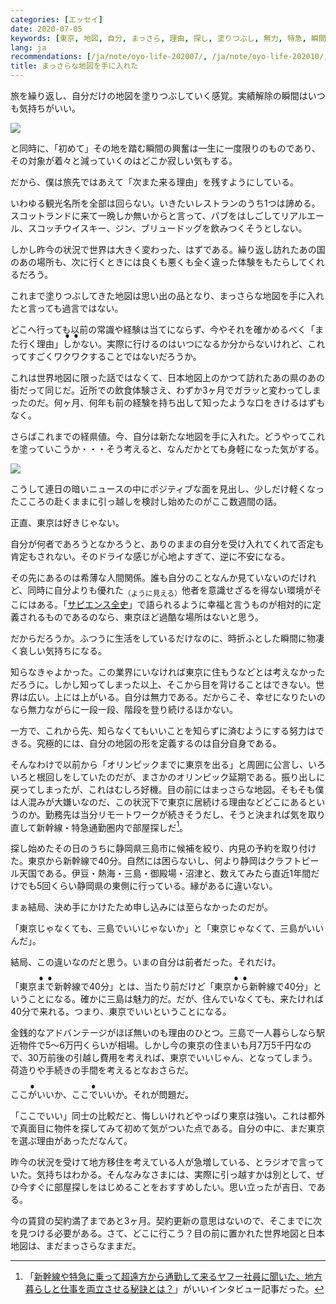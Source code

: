 ```yaml
---
categories: [エッセイ]
date: 2020-07-05
keywords: [東京, 地図, 自分, まっさら, 理由, 探し, 塗りつぶし, 無力, 特急, 瞬間]
lang: ja
recommendations: [/ja/note/oyo-life-202007/, /ja/note/oyo-life-202010/, /ja/note/relocating-to-canada/]
title: まっさらな地図を手に入れた
---
```


旅を繰り返し、自分だけの地図を塗りつぶしていく感覚。実績解除の瞬間はいつも気持ちがいい。

<a href="https://map1.maploco.com/visited-countries/mine.php?c1=m67kb7c2o0-b8jzv21btc-duvv051n9c-b33nps68e8-2rrwb9ks5c"><img src="https://map1.maploco.com/visited-countries/ml/m67kb7c2o0-b8jzv21btc-duvv051n9c-b33nps68e8-2rrwb9ks5c.gif" border=0></a>

と同時に、「初めて」その地を踏む瞬間の興奮は一生に一度限りのものであり、その対象が着々と減っていくのはどこか寂しい気もする。

だから、僕は旅先ではあえて「次また来る理由」を残すようにしている。

いわゆる観光名所を全部は回らない。いきたいレストランのうち1つは諦める。スコットランドに来て一晩しか無いからと言って、パブをはしごしてリアルエール、スコッチウイスキー、ジン、ブリュードッグを飲みつくそうとしない。

しかし昨今の状況で世界は大きく変わった、はずである。繰り返し訪れたあの国のあの場所も、次に行くときには良くも悪くも全く違った体験をもたらしてくれるだろう。

これまで塗りつぶしてきた地図は思い出の品となり、まっさらな地図を手に入れたと言っても過言ではない。

どこへ行っても以前の常識や経験は当てにならず、今やそれを確かめるべく「また行く理由」<ruby><rb>しか</rb><rp>（</rp><rt>&#x25CF;&#x25CF;</rt><rp>）</rp></ruby>ない。実際に行けるのはいつになるか分からないけれど、これってすごくワクワクすることではないだろうか。

これは世界地図に限った話ではなくて、日本地図上のかつて訪れたあの県のあの街だって同じだ。近所での飲食体験さえ、わずか3ヶ月でガラッと変わってしまったのだ。何ヶ月、何年も前の経験を持ち出して知ったような口をきけるはずもなく。

さらばこれまでの経県値。今、自分は新たな地図を手に入れた。どうやってこれを塗っていこうか・・・そう考えると、なんだかとても身軽になった気がする。

<a href="https://uub.jp/kkn/km_new.cgi?MAP=00444353444454444345344334424300133000041330044&CAT=%E7%94%9F%E6%B6%AF%E7%B5%8C%E7%9C%8C%E5%80%A4"><img src="/images/room-hunting-202006/japan-map.png"/></a>

こうして連日の暗いニュースの中にポジティブな面を見出し、少しだけ軽くなったこころの赴くままに引っ越しを検討し始めたのがここ数週間の話。

正直、東京は好きじゃない。

自分が何者であろうとなかろうと、ありのままの自分を受け入れてくれて否定も肯定もされない。そのドライな感じが心地よすぎて、逆に不安になる。

その先にあるのは希薄な人間関係。誰も自分のことなんか見ていないのだけれど、同時に自分よりも優れた<sub>（ように見える）</sub>他者を意識せざるを得ない環境がそこにはある。「[サピエンス全史](https://amzn.to/38A2WfO)」で語られるように幸福と言うものが相対的に定義されるものであるのなら、東京ほど過酷な場所はないと思う。

だからだろうか。ふつうに生活をしているだけなのに、時折ふとした瞬間に物凄く哀しい気持ちになる。

知らなきゃよかった。この業界にいなければ東京に住もうなどとは考えなかっただろうに。しかし知ってしまった以上、そこから目を背けることはできない。世界は広い。上には上がいる。自分は無力である。だからこそ、幸せになりたいのなら無力ながらに一段一段、階段を登り続けるほかない。

一方で、これから先、知らなくてもいいことを知らずに済むようにする努力はできる。究極的には、自分の地図の形を定義するのは自分自身である。

そんなわけで以前から「オリンピックまでに東京を出る」と周囲に公言し、いろいろと根回しをしていたのだが、まさかのオリンピック延期である。振り出しに戻ってしまったが、これはむしろ好機。目の前にはまっさらな地図。そもそも僕は人混みが大嫌いなのだ、この状況下で東京に居続ける理由などどこにあるというのか。勤務先は当分リモートワークが続きそうだし、そうと決まれば気を取り直して新幹線・特急通勤圏内で部屋探しだ[^1]。

探し始めたその日のうちに静岡県三島市に候補を絞り、内見の予約を取り付けた。東京から新幹線で40分。自然には困らないし、何より静岡はクラフトビール天国である。伊豆・熱海・三島・御殿場・沼津と、数えてみたら直近1年間だけでも5回くらい静岡県の東側に行っている。縁があるに違いない。

まぁ結局、決め手にかけたため申し込みには至らなかったのだが。

「東京じゃなくても、三島でいいじゃないか」と「東京じゃなくて、三島がいいんだ」。

結局、この違いなのだと思う。いまの自分は前者だった。それだけ。

「東京<ruby><rb>まで</rb><rp>（</rp><rt>&#x25CF;&#x25CF;</rt><rp>）</rp></ruby>新幹線で40分」とは、当たり前だけど「東京<ruby><rb>から</rb><rp>（</rp><rt>&#x25CF;&#x25CF;</rt><rp>）</rp></ruby>新幹線で40分」ということになる。確かに三島は魅力的だ。だが、住んでいなくても、来たければ40分で来れる。つまり、東京でいいということになる。

金銭的なアドバンテージがほぼ無いのも理由のひとつ。三島で一人暮らしなら駅近物件で5〜6万円くらいが相場。しかし今の東京の住まいも月7万5千円なので、30万前後の引越し費用を考えれば、東京でいいじゃん、となってしまう。荷造りや手続きの手間を考えるとなおさらだ。

ここ<ruby><rb>が</rb><rp>（</rp><rt>&#x25CF;</rt><rp>）</rp></ruby>いいか、ここ<ruby><rb>で</rb><rp>（</rp><rt>&#x25CF;</rt><rp>）</rp></ruby>いいか。それが問題だ。

「ここでいい」同士の比較だと、悔しいけれどやっぱり東京は強い。これは都外で真面目に物件を探してみて初めて気がついた点である。自分の中に、まだ東京を選ぶ理由があっただなんて。

昨今の状況を受けて地方移住を考えている人が急増している、とラジオで言っていた。気持ちはわかる。そんなみなさまには、実際に引っ越すかは別として、ぜひ今すぐに部屋探しをはじめることをおすすめしたい。思い立ったが吉日、である。

今の賃貸の契約満了まであと3ヶ月。契約更新の意思はないので、そこまでに次を見つける必要がある。さて、どこに行こう？目の前に置かれた世界地図と日本地図は、まだまっさらなままだ。

[^1]: 「[新幹線や特急に乗って超遠方から通勤して来るヤフー社員に聞いた、地方暮らしと仕事を両立させる秘訣とは？](https://about.yahoo.co.jp/hr/linotice/20190207.html)」がいいインタビュー記事だった。
